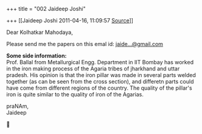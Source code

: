 +++
title = "002 Jaideep Joshi"

+++
[[Jaideep Joshi	2011-04-16, 11:09:57 [Source](https://groups.google.com/g/samskrita/c/O_j4pYlvbZI)]]



Dear Kolhatkar Mahodaya,  
  
Please send me the papers on this emal id: [jaide...@gmail.com]()  
  
**Some side information:**  
Prof. Ballal from Metallurgical Engg. Department in IIT Bombay has worked in the iron making process of the Agaria tribes of jharkhand and uttar pradesh. His opinion is that the iron pillar was made in several parts welded together (as can be seen from the cross section), and differetn parts could have come from different regions of the country. The quality of the pillar's iron is quite similar to the quality of iron of the Agarias.  
  
praNAm,  
Jaideep  



